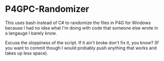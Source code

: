 # P4GPC-Randomizer
This uses bash instead of C# to randomize the files in P4G for Windows because I had no idea what I'm doing with code that someone else wrote in a langauge I barely know.

Excuse the sloppiness of the script. If it ain't broke don't fix it, you know? (If you want to commit though I would probably push anything that works and takes up less space).
